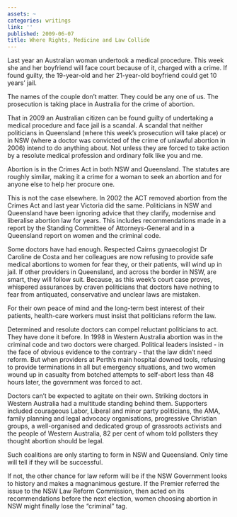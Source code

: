 ```yaml
---
assets: ~
categories: writings
link: ''
published: 2009-06-07
title: Where Rights, Medicine and Law Collide
---
```

Last year an Australian woman undertook a medical procedure. This week
she and her boyfriend will face court because of it, charged with a
crime. If found guilty, the 19-year-old and her 21-year-old boyfriend
could get 10 years’ jail.

The names of the couple don’t matter. They could be any one of us. The
prosecution is taking place in Australia for the crime of abortion.

That in 2009 an Australian citizen can be found guilty of undertaking a
medical procedure and face jail is a scandal. A scandal that neither
politicians in Queensland (where this week’s prosecution will take
place) or in NSW (where a doctor was convicted of the crime of unlawful
abortion in 2006) intend to do anything about. Not unless they are
forced to take action by a resolute medical profession and ordinary folk
like you and me.

Abortion is in the Crimes Act in both NSW and Queensland. The statutes
are roughly similar, making it a crime for a woman to seek an abortion
and for anyone else to help her procure one.

This is not the case elsewhere. In 2002 the ACT removed abortion from
the Crimes Act and last year Victoria did the same. Politicians in NSW
and Queensland have been ignoring advice that they clarify, modernise
and liberalise abortion law for years. This includes recommendations
made in a report by the Standing Committee of Attorneys-General and in a
Queensland report on women and the criminal code.

Some doctors have had enough. Respected Cairns gynaecologist Dr Caroline
de Costa and her colleagues are now refusing to provide safe medical
abortions to women for fear they, or their patients, will wind up in
jail. If other providers in Queensland, and across the border in NSW,
are smart, they will follow suit. Because, as this week’s court case
proves, whispered assurances by craven politicians that doctors have
nothing to fear from antiquated, conservative and unclear laws are
mistaken.

For their own peace of mind and the long-term best interest of their
patients, health-care workers must insist that politicians reform the
law.

Determined and resolute doctors can compel reluctant politicians to act.
They have done it before. In 1998 in Western Australia abortion was in
the criminal code and two doctors were charged. Political leaders
insisted - in the face of obvious evidence to the contrary - that the
law didn’t need reform. But when providers at Perth’s main hospital
downed tools, refusing to provide terminations in all but emergency
situations, and two women wound up in casualty from botched attempts to
self-abort less than 48 hours later, the government was forced to act.

Doctors can’t be expected to agitate on their own. Striking doctors in
Western Australia had a multitude standing behind them. Supporters
included courageous Labor, Liberal and minor party politicians, the AMA,
family planning and legal advocacy organisations, progressive Christian
groups, a well-organised and dedicated group of grassroots activists and
the people of Western Australia, 82 per cent of whom told pollsters they
thought abortion should be legal.

Such coalitions are only starting to form in NSW and Queensland. Only
time will tell if they will be successful.

If not, the other chance for law reform will be if the NSW Government
looks to history and makes a magnanimous gesture. If the Premier
referred the issue to the NSW Law Reform Commission, then acted on its
recommendations before the next election, women choosing abortion in NSW
might finally lose the “criminal” tag.